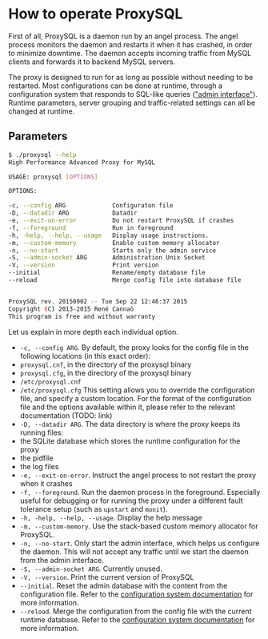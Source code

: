 How to operate ProxySQL
=======================

First of all, ProxySQL is a daemon run by an angel process. The angel process monitors the daemon and restarts it when it has crashed, in order to minimize downtime. The daemon accepts incoming traffic from MySQL clients and forwards it to backend MySQL servers.

The proxy is designed to run for as long as possible without needing to be restarted. Most configurations can be done at runtime, through a configuration system that responds to SQL-like queries (["admin interface"](https://github.com/sysown/proxysql/blob/master/doc/admin_tables.md)). Runtime parameters, server grouping and traffic-related settings can all be changed at runtime.

Parameters
----------

```bash
$ ./proxysql --help
High Performance Advanced Proxy for MySQL

USAGE: proxysql [OPTIONS]

OPTIONS:

-c, --config ARG             Configuraton file
-D, --datadir ARG            Datadir
-e, --exit-on-error          Do not restart ProxySQL if crashes
-f, --foreground             Run in foreground
-h, -help, --help, --usage   Display usage instructions.
-m, --custom-memory          Enable custom memory allocator
-n, --no-start               Starts only the admin service
-S, --admin-socket ARG       Administration Unix Socket
-V, --version                Print version
--initial                    Rename/empty database file
--reload                     Merge config file into database file


ProxySQL rev. 20150902 -- Tue Sep 22 12:46:37 2015
Copyright (C) 2013-2015 René Cannaò
This program is free and without warranty
```

Let us explain in more depth each individual option.

* `-c, --config ARG`. By default, the proxy looks for the config file in the following locations (in this exact order):
 * `proxysql.cnf`, in the directory of the proxysql binary
 * `proxysql.cfg`, in the directory of the proxysql binary
 * `/etc/proxysql.cnf`
 * `/etc/proxysql.cfg`
 This setting allows you to override the configuration file, and specify a custom location. For the format of the configuration file and the options available within it, please refer to the relevant documentation (TODO: link)
* `-D, --datadir ARG`. The data directory is where the proxy keeps its running files:
 * the SQLite database which stores the runtime configuration for the proxy
 * the pidfile
 * the log files
* `-e, --exit-on-error`. Instruct the angel process to not restart the proxy when it crashes
* `-f, --foreground`. Run the daemon process in the foreground. Especially useful for debugging or for running the proxy under a different fault tolerance setup (such as `upstart` and `monit`).
* `-h, -help, --help, --usage`. Display the help message
* `-m, --custom-memory`. Use the stack-based custom memory allocator for ProxySQL.
* `-n, --no-start`. Only start the admin interface, which helps us configure the daemon. This will not accept any traffic until we start the daemon from the admin interface.
* `-S, --admin-socket ARG`. Currently unused.
* `-V, --version`. Print the current version of ProxySQL
* `--initial`. Reset the admin database with the content from the configuration file. Refer to the [configuration system documentation](https://github.com/sysown/proxysql/blob/master/doc/configuration_system.md) for more information.
* `--reload`. Merge the configuration from the config file with the current runtime database. Refer to the [configuration system documentation](https://github.com/sysown/proxysql/blob/master/doc/configuration_system.md) for more information.
